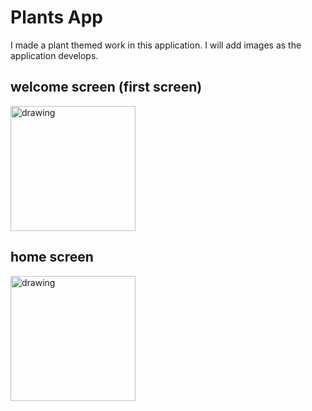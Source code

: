 # Plants App

I made a plant themed work in this application. I will add images as the application develops.

## welcome screen (first screen)

<img src="https://user-images.githubusercontent.com/64336826/187093432-fe34b366-02d3-4944-8582-98f85a418528.png" alt="drawing" width="200"/>

## home screen

<img src="https://user-images.githubusercontent.com/64336826/190255331-a08ab689-1034-40fa-a700-98b8d696ad51.jpg" alt="drawing" width="200"/>
